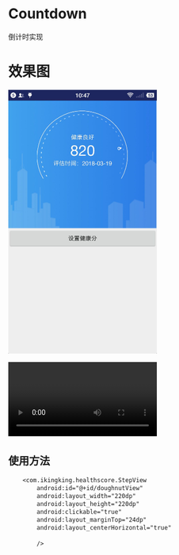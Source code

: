 # Countdown
倒计时实现

#  效果图
<img src="https://github.com/lianchaoyun/Healthscore/blob/master/729260E6A7346FD0062BC8FF1575FCCB.jpg" width=300></img>   

<video src="http://p0fx6vjin.bkt.clouddn.com/device-2018-03-19-103741.mp4" controls="controls">
</video>

## 使用方法
        <com.ikingking.healthscore.StepView
            android:id="@+id/doughnutView"
            android:layout_width="220dp"
            android:layout_height="220dp"
            android:clickable="true"
            android:layout_marginTop="24dp"
            android:layout_centerHorizontal="true"

            />

